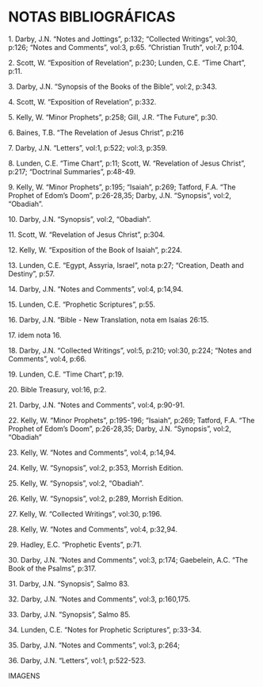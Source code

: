 # NOTAS BIBLIOGRÁFICAS 

​1\. Darby, J.N. “Notes and Jottings”, p:132; “Collected Writings”, vol:30, p:126; “Notes and Comments”, vol:3, p:65\. “Christian Truth”, vol:7, p:104.

​2\. Scott, W. “Exposition of Revelation”, p:230; Lunden, C.E. “Time Chart”, p:11.

​3\. Darby, J.N. “Synopsis of the Books of the Bible”, vol:2, p:343.

​4\. Scott, W. “Exposition of Revelation”, p:332.

​5\. Kelly, W. “Minor Prophets”, p:258; Gill, J.R. “The Future”, p:30.

​6\. Baines, T.B. “The Revelation of Jesus Christ”, p:216

​7\. Darby, J.N. “Letters”, vol:1, p:522; vol:3, p:359.

​8\. Lunden, C.E. “Time Chart”, p:11; Scott, W. “Revelation of Jesus Christ”, p:217; “Doctrinal Summaries”, p:48-49.

​9\. Kelly, W. “Minor Prophets”, p:195; “Isaiah”, p:269; Tatford, F.A. “The Prophet of Edom’s Doom”, p:26-28,35; Darby, J.N. “Synopsis”, vol:2, “Obadiah”.

​10\. Darby, J.N. “Synopsis”, vol:2, “Obadiah”.

​11\. Scott, W. “Revelation of Jesus Christ”, p:304.

​12\. Kelly, W. “Exposition of the Book of Isaiah”, p:224.

​13\. Lunden, C.E. “Egypt, Assyria, Israel”, nota p:27; “Creation, Death and Destiny”, p:57.

​14\. Darby, J.N. “Notes and Comments”, vol:4, p:14,94.

​15\. Lunden, C.E. “Prophetic Scriptures”, p:55.

​16\. Darby, J.N. “Bible - New Translation, nota em Isaías 26:15.

​17\. idem nota 16.

​18\. Darby, J.N. “Collected Writings”, vol:5, p:210; vol:30, p:224; “Notes and Comments”, vol:4, p:66.

​19\. Lunden, C.E. “Time Chart”, p:19.

​20\. Bible Treasury, vol:16, p:2.

​21\. Darby, J.N. “Notes and Comments”, vol:4, p:90-91.

​22\. Kelly, W. “Minor Prophets”, p:195-196; “Isaiah”, p:269; Tatford, F.A. “The Prophet of Edom’s Doom”, p:26-28,35; Darby, J.N. “Synopsis”, vol:2, “Obadiah”

​23\. Kelly, W. “Notes and Comments”, vol:4, p:14,94.

​24\. Kelly, W. “Synopsis”, vol:2, p:353, Morrish Edition.

​25\. Kelly, W. “Synopsis”, vol:2, “Obadiah”.

​26\. Kelly, W. “Synopsis”, vol:2, p:289, Morrish Edition.

​27\. Kelly, W. “Collected Writings”, vol:30, p:196.

​28\. Kelly, W. “Notes and Comments”, vol:4, p:32,94.

​29\. Hadley, E.C. “Prophetic Events”, p:71.

​30\. Darby, J.N. “Notes and Comments”, vol:3, p:174; Gaebelein, A.C. “The Book of the Psalms”, p:317.

​31\. Darby, J.N. “Synopsis”, Salmo 83.

​32\. Darby, J.N. “Notes and Comments”, vol:3, p:160,175.

​33\. Darby, J.N. “Synopsis”, Salmo 85.

​34\. Lunden, C.E. “Notes for Prophetic Scriptures”, p:33-34.

​35\. Darby, J.N. “Notes and Comments”, vol:3, p:264;

​36\. Darby, J.N. “Letters”, vol:1, p:522-523.

IMAGENS
